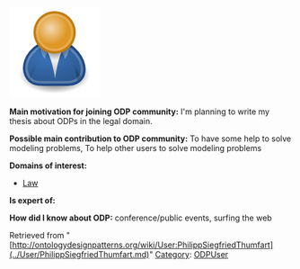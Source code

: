 [![Image:ODPUser.png](../images/a/a6/ODPUser.png)](../Image/ODPUser.png.md "Image:ODPUser.png")




  





__Main motivation for joining ODP community:__ I'm planning to write my thesis about ODPs in the legal domain.


__Possible main contribution to ODP community:__ To have some help to solve modeling problems, To help other users to solve modeling problems


__Domains of interest:__



* [Law](../Community/Law.md "Community:Law")


__Is expert of:__


  

__How did I know about ODP:__ conference/public events, surfing the web






Retrieved from "[http://ontologydesignpatterns.org/wiki/User:PhilippSiegfriedThumfart](../User/PhilippSiegfriedThumfart.md)"
 [Category](http://ontologydesignpatterns.org/wiki/Special:Categories "Special:Categories"): [ODPUser](../Category/ODPUser.md "Category:ODPUser")